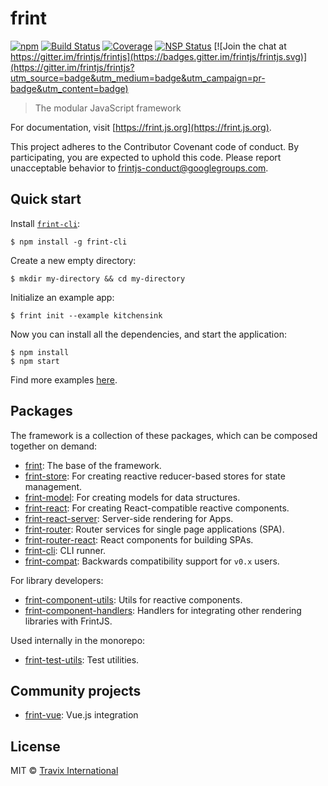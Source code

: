 # frint

[![npm](https://img.shields.io/npm/v/frint.svg)](https://www.npmjs.com/package/frint) [![Build Status](https://img.shields.io/travis/Travix-International/frint/master.svg)](http://travis-ci.org/Travix-International/frint) [![Coverage](https://img.shields.io/coveralls/Travix-International/frint.svg)](https://coveralls.io/github/Travix-International/frint) [![NSP Status](https://nodesecurity.io/orgs/travix-international-bv/projects/2c3431f8-ed10-4ef2-8edb-4873c656497c/badge)](https://nodesecurity.io/orgs/travix-international-bv/projects/2c3431f8-ed10-4ef2-8edb-4873c656497c) [![Join the chat at https://gitter.im/frintjs/frintjs](https://badges.gitter.im/frintjs/frintjs.svg)](https://gitter.im/frintjs/frintjs?utm_source=badge&utm_medium=badge&utm_campaign=pr-badge&utm_content=badge)

> The modular JavaScript framework

For documentation, visit [https://frint.js.org](https://frint.js.org).

This project adheres to the Contributor Covenant code of conduct. By participating, you are expected to uphold this code.
Please report unacceptable behavior to frintjs-conduct@googlegroups.com.

## Quick start

Install [`frint-cli`](https://frint.js.org/docs/packages/frint-cli/):

```
$ npm install -g frint-cli
```

Create a new empty directory:

```
$ mkdir my-directory && cd my-directory
```

Initialize an example app:

```
$ frint init --example kitchensink
```

Now you can install all the dependencies, and start the application:

```
$ npm install
$ npm start
```

Find more examples [here](https://github.com/Travix-International/frint/tree/master/examples).

## Packages

The framework is a collection of these packages, which can be composed together on demand:

* [frint](./packages/frint): The base of the framework.
* [frint-store](./packages/frint-store): For creating reactive reducer-based stores for state management.
* [frint-model](./packages/frint-model): For creating models for data structures.
* [frint-react](./packages/frint-react): For creating React-compatible reactive components.
* [frint-react-server](./packages/frint-react-server): Server-side rendering for Apps.
* [frint-router](./packages/frint-router): Router services for single page applications (SPA).
* [frint-router-react](./packages/frint-router-react): React components for building SPAs.
* [frint-cli](./packages/frint-cli): CLI runner.
* [frint-compat](./packages/frint-compat): Backwards compatibility support for `v0.x` users.

For library developers:

* [frint-component-utils](./packages/frint-component-utils): Utils for reactive components.
* [frint-component-handlers](./packages/frint-component-handlers): Handlers for integrating other rendering libraries with FrintJS.

Used internally in the monorepo:

* [frint-test-utils](./packages/frint-test-utils): Test utilities.

## Community projects

* [frint-vue](https://github.com/frintjs/frint-vue): Vue.js integration

## License

MIT © [Travix International](http://travix.com)
